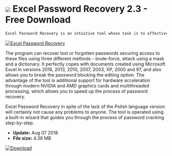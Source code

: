 # ![](https://cdn.softexe.net/static/icon/5/excel-password-recovery-9935.png) Excel Password Recovery 2.3 - Free Download

```sh
Excel Password Recovery is an intuitive tool whose task is to effectively break passwords in XLS / XLSX spreadsheets.
```
[![Excel Password Recovery](https://gallery.dpcdn.pl/imgc/Tools/83963/g_-_420x350_1.5_-_xacaf4df6-1e30-44ef-b002-73e754bc5f7f.png)](https://softexe.net/win/security-privacy/passwords/excel-password-recovery:aace.html)

The program can recover lost or forgotten passwords securing access to these files using three different methods - brute-force, attack using a mask and a dictionary. It perfectly copes with documents created using Microsoft Excel in versions 2016, 2013, 2010, 2007, 2003, XP, 2000 and 97, and also allows you to break the password blocking the editing option. The advantage of the tool is additional support for hardware acceleration through modern NVIDIA and AMD graphics cards and multithreaded processing, which allows you to speed up the process of password recovery.
 
 Excel Password Recovery in spite of the lack of the Polish language version will certainly not cause any problems to anyone. The tool is operated using a built-in wizard that guides you through the process of password cracking step-by-step.


- **Update:** Aug 07 2018
- **File size:** 4.36 MB

[![Download](https://cdn.softexe.net/static/img/download.png)](https://softexe.net/win/security-privacy/passwords/excel-password-recovery:aace.html)

